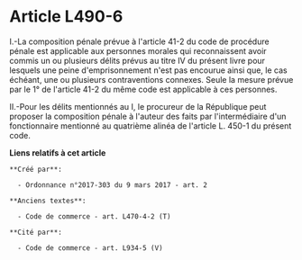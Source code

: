 # Article L490-6

I.-La composition pénale prévue à l'article 41-2 du code de procédure pénale est applicable aux personnes morales qui
reconnaissent avoir commis un ou plusieurs délits prévus au titre IV du présent livre pour lesquels une peine
d'emprisonnement n'est pas encourue ainsi que, le cas échéant, une ou plusieurs contraventions connexes. Seule la mesure
prévue par le 1° de l'article 41-2 du même code est applicable à ces personnes. 

II.-Pour les délits mentionnés au I, le procureur de la République peut proposer la composition pénale à l'auteur des faits
par l'intermédiaire d'un fonctionnaire mentionné au quatrième alinéa de l'article L. 450-1 du présent code.

**Liens relatifs à cet article**

	**Créé par**:

	  - Ordonnance n°2017-303 du 9 mars 2017 - art. 2

	**Anciens textes**:

	  - Code de commerce - art. L470-4-2 (T)

	**Cité par**:

	  - Code de commerce - art. L934-5 (V)
